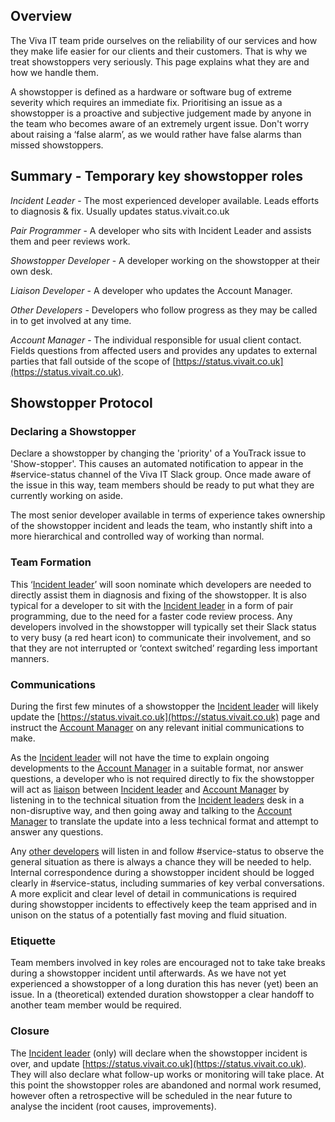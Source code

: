 ## Overview

The Viva IT team pride ourselves on the reliability of our services and how they make life easier for our clients and their customers. That is why we treat showstoppers very seriously. This page explains what they are and how we handle them.

A showstopper is defined as a hardware or software bug of extreme severity which requires an immediate fix. Prioritising an issue as a showstopper is a proactive and subjective judgement made by anyone in the team who becomes aware of an extremely urgent issue. Don't worry about raising a ‘false alarm’, as we would rather have false alarms than missed showstoppers.

## Summary - Temporary key showstopper roles

*Incident Leader* - The most experienced developer available. Leads efforts to diagnosis & fix. Usually updates status.vivait.co.uk

*Pair Programmer* - A developer who sits with Incident Leader and assists them and peer reviews work.

*Showstopper Developer* - A developer working on the showstopper at their own desk.

*Liaison Developer* - A developer who updates the Account Manager.

*Other Developers* - Developers who follow progress as they may be called in to get involved at any time.

*Account Manager* - The individual responsible for usual client contact. Fields questions from affected users and provides any updates to external parties that fall outside of the scope of [https://status.vivait.co.uk](https://status.vivait.co.uk).

## Showstopper Protocol

### Declaring a Showstopper

Declare a showstopper by changing the 'priority' of a YouTrack issue to 'Show-stopper'. This causes an automated notification to appear in the #service-status channel of the Viva IT Slack group. Once made aware of the issue in this way, team members should be ready to put what they are currently working on aside.

The most senior developer available in terms of experience takes ownership of the showstopper incident and leads the team, who instantly shift into a more hierarchical and controlled way of working than normal. 

### Team Formation

This ‘[Incident leader](https://github.com/vivait/handbook/blob/master/showstopper.md#summary---temporary-key-showstopper-roles)’ will soon nominate which developers are needed to directly assist them in diagnosis and fixing of the showstopper. It is also typical for a developer to sit with the [Incident leader](https://github.com/vivait/handbook/blob/master/showstopper.md#summary---temporary-key-showstopper-roles) in a form of pair programming, due to the need for a faster code review process. Any developers involved in the showstopper will typically set their Slack status to very busy (a red heart icon) to communicate their involvement, and so that they are not interrupted or ‘context switched’ regarding less important manners.

### Communications

During the first few minutes of a showstopper the [Incident leader](https://github.com/vivait/handbook/blob/master/showstopper.md#summary---temporary-key-showstopper-roles) will likely update the [https://status.vivait.co.uk](https://status.vivait.co.uk) page and instruct the [Account Manager](https://github.com/vivait/handbook/blob/master/showstopper.md#summary---temporary-key-showstopper-roles) on any relevant initial communications to make.

As the [Incident leader](https://github.com/vivait/handbook/blob/master/showstopper.md#summary---temporary-key-showstopper-roles) will not have the time to explain ongoing developments to the [Account Manager](https://github.com/vivait/handbook/blob/master/showstopper.md#summary---temporary-key-showstopper-roles) in a suitable format, nor answer questions, a developer who is not required directly to fix the showstopper will act as [liaison](https://github.com/vivait/handbook/blob/master/showstopper.md#summary---temporary-key-showstopper-roles) between [Incident leader](https://github.com/vivait/handbook/blob/master/showstopper.md#summary---temporary-key-showstopper-roles) and [Account Manager](https://github.com/vivait/handbook/blob/master/showstopper.md#summary---temporary-key-showstopper-roles) by listening in to the technical situation from the [Incident leaders](https://github.com/vivait/handbook/blob/master/showstopper.md#summary---temporary-key-showstopper-roles) desk in a non-disruptive way, and then going away and talking to the [Account Manager](https://github.com/vivait/handbook/blob/master/showstopper.md#summary---temporary-key-showstopper-roles) to translate the update into a less technical format and attempt to answer any questions. 

Any [other developers](https://github.com/vivait/handbook/blob/master/showstopper.md#summary---temporary-key-showstopper-roles) will listen in and follow #service-status to observe the general situation as there is always a chance they will be needed to help. Internal correspondence during a showstopper incident should be logged clearly in #service-status, including summaries of key verbal conversations. A more explicit and clear level of detail in communications is required during showstopper incidents to effectively keep the team apprised and in unison on the status of a potentially fast moving and fluid situation.

### Etiquette

Team members involved in key roles are encouraged not to take take breaks during a showstopper incident until afterwards. As we have not yet experienced a showstopper of a long duration this has never (yet) been an issue. In a (theoretical) extended duration showstopper a clear handoff to another team member would be required. 

### Closure

The [Incident leader](https://github.com/vivait/handbook/blob/master/showstopper.md#summary---temporary-key-showstopper-roles) (only) will declare when the showstopper incident is over, and update [https://status.vivait.co.uk](https://status.vivait.co.uk). They will also declare what follow-up works or monitoring will take place. At this point the showstopper roles are abandoned and normal work resumed, however often a retrospective will be scheduled in the near future to analyse the incident (root causes, improvements).
